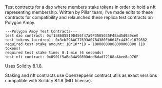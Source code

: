 Test contracts for a dao where members stake tokens in order to hold a nft representing membership. Written by Pillar team, I've made edits to these contracts for compatibility and relaunched these replica test contracts on Polygon Amoy.

```
---Polygon Amoy Test Contracts---
test dao contract: 0xf1a8685519D456f47a9F3505035F4Bad5d9a9ce0
test tokens (airdrop): 0x3cb29AAC77693A0784380Fb664Ec443Ce1079882
required test stake amount: 10*10**18 = 10000000000000000000 (10 tokens)
required test stake time: 0.1 min (6 seconds)
test nft contract: 0x0901f5aBd34A9080Dded6dad72188aAbee8a976F
```

Uses Solidity 8.1.8.

Staking and nft contracts use Openzeppelin contract utils as exact versions compatible with Solidity 8.1.8 (MIT license).
